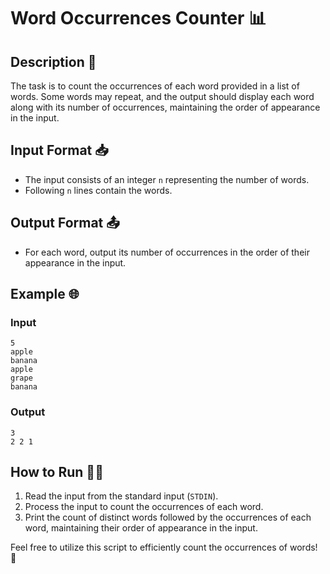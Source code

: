 # Word Occurrences Counter 📊

## Description 📜
The task is to count the occurrences of each word provided in a list of words. Some words may repeat, and the output should display each word along with its number of occurrences, maintaining the order of appearance in the input.

## Input Format 📥
- The input consists of an integer `n` representing the number of words.
- Following `n` lines contain the words.

## Output Format 📤
- For each word, output its number of occurrences in the order of their appearance in the input.

## Example 🌐

### Input
```
5
apple
banana
apple
grape
banana
```

### Output
```
3
2 2 1
```

## How to Run 🏃‍♂️

1. Read the input from the standard input (`STDIN`).
2. Process the input to count the occurrences of each word.
3. Print the count of distinct words followed by the occurrences of each word, maintaining their order of appearance in the input.


Feel free to utilize this script to efficiently count the occurrences of words! 📝
